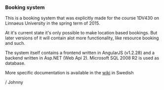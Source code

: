 ### Booking system

This is a booking system that was explicitly made for the course 1DV430 on Linnaeus University in the spring term of 2015.  
   
At it's current state it's only possible to make location based bookings. But later versions of it will 
contain alot more functionality, like resource booking and such.    
   
The system itself contains a frontend written in AngularJS (v1.2.28) and a backend written in Asp.NET (Web Api 2). Microsoft SQL 2008 R2 is used as database.
   
More specific documentation is available in the [wiki](https://github.com/johnnypesola/BookingSystem1.0/wiki/) in Swedish
   
/ Johnny

